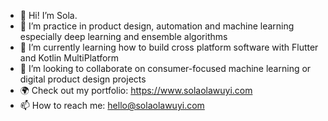 - 👋 Hi! I’m Sola. 
- 👀 I’m practice in product design, automation and machine learning especially deep learning and ensemble algorithms
- 🌱 I’m currently learning how to build cross platform software with Flutter and Kotlin MultiPlatform
- 💞️ I’m looking to collaborate on consumer-focused machine learning or digital product design projects
- 🌍 Check out my portfolio: https://www.solaolawuyi.com
- 📫 How to reach me: hello@solaolawuyi.com 
<!---
solaszn/solaszn is a ✨ special ✨ repository because its `README.md` (this file) appears on your GitHub profile.
You can click the Preview link to take a look at your changes.
--->
